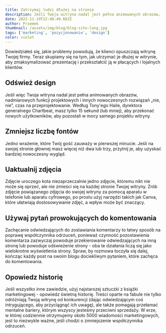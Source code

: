 ```yaml
---
title: Zatrzymaj ludzi dłużej na stronie
description: Jeśli Twoja witryna nadal jest pełna animowanych obrazów, nadmiarowych funkcji projektowych i innych nowoczesnych rozwiązań „nie, nie”, czas na przeprojektowanie.
date: 2022-11-19T22:48:49.663Z
author: Przemek
thumbnail: /assets/img/blog/blog-site-long.jpg
tags: ['marketing', 'pozycjonowanie', 'design']
color: violet
---
```

Dowiedziałeś się, jakie problemy powodują, że klienci opuszczają witrynę Twojej firmy. Teraz skupiamy się na tym, jak utrzymać je dłużej w witrynie, aby zmaksymalizować prezentację i przekształcić ją w płacących i lojalnych klientów.

## Odśwież design

Jeśli więc Twoja witryna nadal jest pełna animowanych obrazów, nadmiarowych funkcji projektowych i innych nowoczesnych rozwiązań „nie, nie”, czas na przeprojektowanie. Według Tony'ego Haile, dyrektora generalnego Chartbeat, masz tylko 15 sekund (lub mniej), aby przekonać nowych użytkowników, aby pozostali w mocy samego projektu witryny.

## Zmniejsz liczbę fontów

Jedno wrażenie, które Twój gość zauważy w pierwszej minucie. Jeśli na swojej stronie głównej masz więcej niż dwa lub trzy, przytnij je, aby uzyskać bardziej nowoczesny wygląd.

## Uaktualnij zdjęcia

Zdjęcie uroczego kota niezaprzeczalnie jedno zdjęcie, któremu nikt nie może się oprzeć, ale nie zmieści się na każdej stronie Twojej witryny. Zrób zdjęcie powiązanego zdjęcia do swojej witryny za pomocą aparatu w telefonie lub aparatu cyfrowego, po prostu użyj narzędzi takich jak Canva, które ułatwiają dostosowywanie zdjęć, a wpływ może być znaczący.

## Używaj pytań prowokujących do komentowania

Zachęcanie odwiedzających do zostawiania komentarzy to łatwy sposób na poprawę współczynnika odrzuceń, ponieważ czynność pozostawienia komentarza zazwyczaj powoduje przekierowanie odwiedzających na inną stronę lub powoduje odświeżenie strony - oba te działania liczą się jako wielokrotne wyświetlenia strony. Spraw, by rozmowa toczyła się dalej, kończąc każdy post na swoim blogu dociekliwym pytaniem, które zachęca do komentowania.

## Opowiedz historię

Jeśli wszystko inne zawiedzie, użyj najstarszej sztuczki z książki marketingowej - opowiedz świetną historię. Treści oparte na fabule nie tylko odróżniają Twoją witrynę od konkurencji (dając odwiedzającym coś intrygującego, aby przyciągnąć ich uwagę), ale także pomagają przełamać mentalne bariery, którym wszyscy jesteśmy przeciwni sprzedaży. W erze, w której codziennie otrzymujemy około 5000 wiadomości marketingowych, jest to niezwykle ważne, jeśli chodzi o zmniejszenie współczynnika odrzuceń.